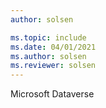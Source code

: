 ```yaml
---
author: solsen

ms.topic: include
ms.date: 04/01/2021
ms.author: solsen
ms.reviewer: solsen
---
```

Microsoft Dataverse